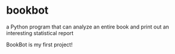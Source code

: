 # bookbot
a Python program that can analyze an entire book and print out an interesting statistical report

BookBot is my first project!